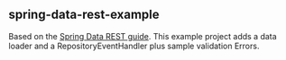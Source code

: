 ## spring-data-rest-example

Based on the [Spring Data REST guide](https://spring.io/guides/gs/accessing-data-rest/).
This example project adds a data loader and a RepositoryEventHandler plus sample validation Errors.
